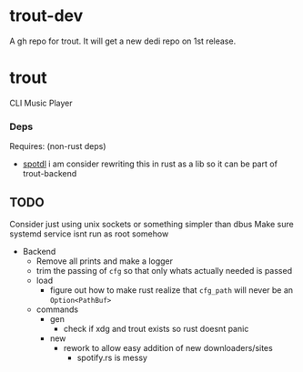 # trout-dev
A gh repo for trout. It will get a new dedi repo on 1st release.

# trout
CLI Music Player

### Deps
Requires: (non-rust deps) <br>
- <a href="https://github.com/spotDL/spotify-downloader">spotdl</a> i am consider rewriting this in rust as a lib so it can be part of trout-backend <br>

## TODO
Consider just using unix sockets or something simpler than dbus
Make sure systemd service isnt run as root somehow
- Backend
    - Remove all prints and make a logger
    - trim the passing of `cfg` so that only whats actually needed is passed
    - load
        - figure out how to make rust realize that `cfg_path` will never be an `Option<PathBuf>`
    - commands
        - gen
            - check if xdg and trout exists so rust doesnt panic
        - new
            - rework to allow easy addition of new downloaders/sites
                - spotify.rs is messy
